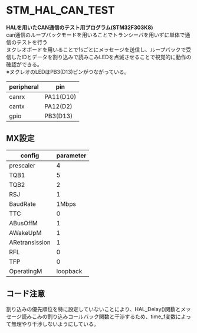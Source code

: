 # STM_HAL_CAN_TEST
<b>HALを用いたCAN通信のテスト用プログラム(STM32F303K8)</b><br>
can通信のループバックモードを用いることでトランシーバを用いずに単体で通信のテストを行う<br>
ヌクレオボードを用いることで1sごとにメッセージを送信し、ループバックで受信したIDとデータを割り込みで読みこみLEDを点滅させることで視覚的に動作の確認ができる。<br>
※ヌクレオのLEDはPB3(D13)ピンがつながっている。<br>

|peripheral|pin|
|---|---|
|canrx|PA11(D10)|
|cantx|PA12(D2)|
|gpio|PB3(D13)|

## MX設定
|config|parameter|
|---|---|
|prescaler|4|
|TQB1|5|
|TQB2|2|
|RSJ|1|
|BaudRate|1Mbps|
|TTC|0|
|ABusOffM|1|
|AWakeUpM|1|
|ARetransission|1|
|RFL|0|
|TFP|0|
|OperatingM|loopback|

## コード注意
割り込みの優先順位を特に設定していないことにより、HAL_Delay()関数とメッセージ読みこみの割り込みコールバック関数と干渉するため、time_f変数によって無理やり干渉しないようにしている。
